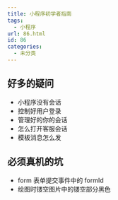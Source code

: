 ```yaml
---
title: 小程序初学者指南
tags:
  - 小程序
url: 86.html
id: 86
categories:
  - 未分类
---
```


好多的疑问
-----

*   小程序没有会话
*   控制好用户登录
*   管理好的你的会话
*   怎么打开客服会话
*   模板消息怎么发

必须真机的坑
------

*   form 表单提交事件中的 formId
*   绘图时镂空图片中的镂空部分黑色